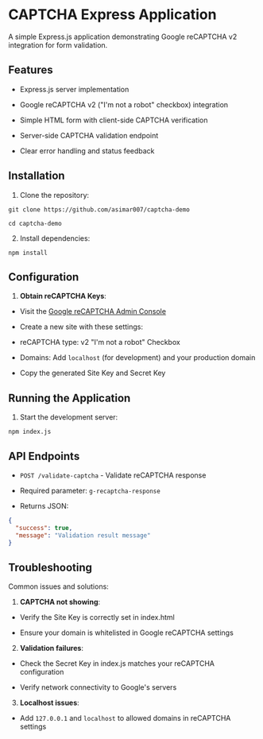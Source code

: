 # CAPTCHA Express Application

A simple Express.js application demonstrating Google reCAPTCHA v2 integration for form validation.

## Features

- Express.js server implementation

- Google reCAPTCHA v2 ("I'm not a robot" checkbox) integration

- Simple HTML form with client-side CAPTCHA verification

- Server-side CAPTCHA validation endpoint

- Clear error handling and status feedback

## Installation

1. Clone the repository:

```
git clone https://github.com/asimar007/captcha-demo

cd captcha-demo
```

2. Install dependencies:

```
npm install
```

## Configuration

1.  **Obtain reCAPTCHA Keys**:

- Visit the [Google reCAPTCHA Admin Console](https://www.google.com/recaptcha/admin)

- Create a new site with these settings:

- reCAPTCHA type: v2 "I'm not a robot" Checkbox

- Domains: Add `localhost` (for development) and your production domain

- Copy the generated Site Key and Secret Key

## Running the Application

1. Start the development server:

```
npm index.js
```

## API Endpoints

- `POST /validate-captcha` - Validate reCAPTCHA response

- Required parameter: `g-recaptcha-response`

- Returns JSON:

```json
{
  "success": true,
  "message": "Validation result message"
}
```

## Troubleshooting

Common issues and solutions:

1.  **CAPTCHA not showing**:

- Verify the Site Key is correctly set in index.html

- Ensure your domain is whitelisted in Google reCAPTCHA settings

2.  **Validation failures**:

- Check the Secret Key in index.js matches your reCAPTCHA configuration

- Verify network connectivity to Google's servers

3.  **Localhost issues**:

- Add `127.0.0.1` and `localhost` to allowed domains in reCAPTCHA settings
